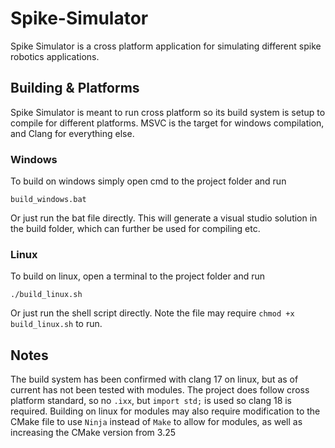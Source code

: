 # Spike-Simulator
Spike Simulator is a cross platform application for simulating different spike robotics applications.

## Building & Platforms
Spike Simulator is meant to run cross platform so its build system is setup to compile for different platforms.
MSVC is the target for windows compilation, and Clang for everything else.

### Windows
To build on windows simply open cmd to the project folder and run
```
build_windows.bat
```
Or just run the bat file directly. This will generate a visual studio solution in the build folder,
which can further be used for compiling etc.
### Linux
To build on linux, open a terminal to the project folder and run
```
./build_linux.sh
```
Or just run the shell script directly. Note the file may require `chmod +x build_linux.sh` to run.


## Notes
The build system has been confirmed with clang 17 on linux, but as of current has not been tested with modules.
The project does follow cross platform standard, so no `.ixx`, but `import std;` is used so clang 18 is required.
Building on linux for modules may also require modification to the CMake file to use `Ninja` instead of `Make` to
allow for modules, as well as increasing the CMake version from 3.25

